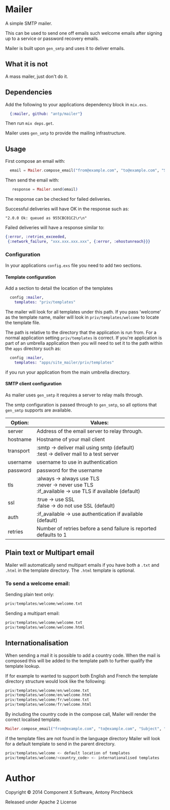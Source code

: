 # Mailer

A simple SMTP mailer.

This can be used to send one off emails such welcome emails after signing up
to a service or password recovery emails.

Mailer is built upon ```gen_smtp``` and uses it to deliver emails. 

## What it is not

A mass mailer, just don't do it.


## Dependencies
Add the following to your applications dependency block in ```mix.exs```.

```elixir
  {:mailer, github: "antp/mailer"}
```

Then run ```mix deps.get```.

Mailer uses ```gen_smtp``` to provide the mailing infrastructure.

## Usage

First compose an email with:

```elixir
  email = Mailer.compose_email("from@example.com", "to@example.com", "Subject", "welcome_template", template_data)
```

Then send the email with:

```elixir
   response = Mailer.send(email)
```

The response can be checked for failed deliveries.

Successful deliveries will have OK in the response such as:

```
"2.0.0 Ok: queued as 955CBC01C2\r\n"
```

Failed deliveries will have a response similar to:

```elixir
{:error, :retries_exceeded,
 {:network_failure, "xxx.xxx.xxx.xxx", {:error, :ehostunreach}}}
```

### Configuration
In your applications ```config.exs``` file you need to add two sections.

#### Template configuration
Add a section to detail the location of the templates

```elixir
  config :mailer,
    templates: "priv/templates"
```

The mailer will look for all templates under this path. If you pass 'welcome' as the template name, mailer will look in ```priv/templates/welcome``` to locate the template file.

The path is relative to the directory that the application is run from. For a normal application setting ```priv/templates``` is correct. If you're application is part of an umbrella application then you will need to set it to the path within the ```apps``` directory such as:

```elixir
  config :mailer,
    templates: "apps/site_mailer/priv/templates"
```
if you run your application from the main umbrella directory.

#### SMTP client configuration
As mailer uses ```gen_smtp``` it requires a server to relay mails through.

The smtp configuration is passed through to ```gen_smtp```, so all options that ```gen_smtp``` supports are available.

Option:       | Values:
------------- | -------------
server        | Address of the email server to relay through.
hostname      | Hostname of your mail client
transport     | :smtp -> deliver mail using smtp (default)<br /> :test -> deliver mail to a test server
username      | username to use in authentication
password      | password for the username
tls           | :always -> always use TLS<br />:never -> never use TLS<br />:if_available -> use TLS if available (default)
ssl           | :true -> use SSL<br />:false -> do not use SSL (default)
auth          | :if_available -> use authentication if available (default)
retries       | Number of retries before a send failure is reported<br /> defaults to 1


## Plain text or Multipart email
Mailer will automatically send multipart emails if you have both a ```.txt``` and ```.html``` in the template directory. The ```.html``` template is optional.

### To send a welcome email:
Sending plain text only:

```elixir
priv/templates/welcome/welcome.txt
```

Sending a multipart email:

```elixir
priv/templates/welcome/welcome.txt
priv/templates/welcome/welcome.html
```

## Internationalisation
When sending a mail it is possible to add a country code. When the mail is composed this will be added to the template path to further qualify the template lookup.

If for example to wanted to support both English and French the template directory structure would look like the following:

```elixir
priv/templates/welcome/en/welcome.txt
priv/templates/welcome/en/welcome.html
priv/templates/welcome/fr/welcome.txt
priv/templates/welcome/fr/welcome.html
```
By including the country code in the compose call, Mailer will render the correct localised template.

```elixir
Mailer.compose_email("from@example.com", "to@example.com", "Subject", "welcome", data, "en")
```
if the template files are not found in the language directory Mailer will look for a default template to send in the parent directory.

```elixir
priv/templates/welcome <- default location of templates
priv/templates/welcome/<country_code> <- internationalised templates
```



# Author

Copyright © 2014 Component X Software, Antony Pinchbeck

Released under Apache 2 License
